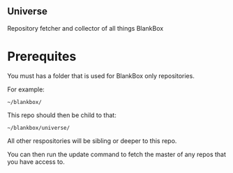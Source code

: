 ## Universe
Repository fetcher and collector of all things BlankBox

# Prerequites

You must has a folder that is used for BlankBox only repositories.

For example:

``~/blankbox/``


This repo should then be child to that:

``~/blankbox/universe/``


All other respositories will be sibling or deeper to this repo.

You can then run the update command to fetch the master of any repos that you have access to.
